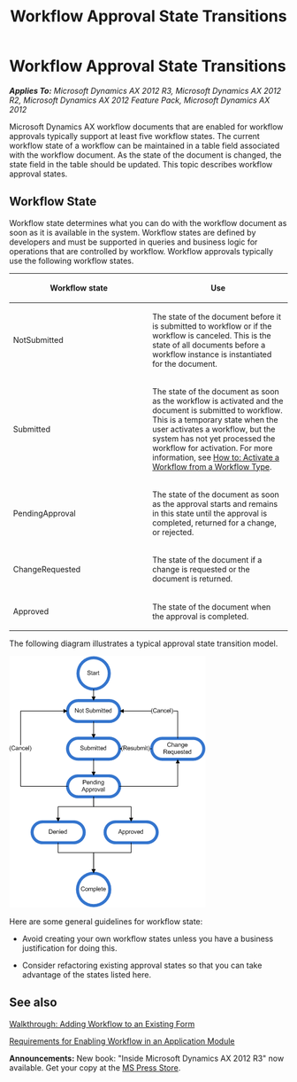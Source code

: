﻿---
title: Workflow Approval State Transitions
TOCTitle: Workflow Approval State Transitions
ms:assetid: 8ffe2f62-76d7-48a7-b786-7cc41dffdb78
ms:mtpsurl: https://msdn.microsoft.com/en-us/library/Cc604518(v=AX.60)
ms:contentKeyID: 35247406
ms.date: 05/18/2015
mtps_version: v=AX.60
---

# Workflow Approval State Transitions 


_**Applies To:** Microsoft Dynamics AX 2012 R3, Microsoft Dynamics AX 2012 R2, Microsoft Dynamics AX 2012 Feature Pack, Microsoft Dynamics AX 2012_

Microsoft Dynamics AX workflow documents that are enabled for workflow approvals typically support at least five workflow states. The current workflow state of a workflow can be maintained in a table field associated with the workflow document. As the state of the document is changed, the state field in the table should be updated. This topic describes workflow approval states.

## Workflow State

Workflow state determines what you can do with the workflow document as soon as it is available in the system. Workflow states are defined by developers and must be supported in queries and business logic for operations that are controlled by workflow. Workflow approvals typically use the following workflow states.

<table>
<colgroup>
<col style="width: 50%" />
<col style="width: 50%" />
</colgroup>
<thead>
<tr class="header">
<th><p>Workflow state</p></th>
<th><p>Use</p></th>
</tr>
</thead>
<tbody>
<tr class="odd">
<td><p>NotSubmitted</p></td>
<td><p>The state of the document before it is submitted to workflow or if the workflow is canceled. This is the state of all documents before a workflow instance is instantiated for the document.</p></td>
</tr>
<tr class="even">
<td><p>Submitted</p></td>
<td><p>The state of the document as soon as the workflow is activated and the document is submitted to workflow. This is a temporary state when the user activates a workflow, but the system has not yet processed the workflow for activation. For more information, see <a href="how-to-activate-a-workflow-from-a-workflow-type.md">How to: Activate a Workflow from a Workflow Type</a>.</p></td>
</tr>
<tr class="odd">
<td><p>PendingApproval</p></td>
<td><p>The state of the document as soon as the approval starts and remains in this state until the approval is completed, returned for a change, or rejected.</p></td>
</tr>
<tr class="even">
<td><p>ChangeRequested</p></td>
<td><p>The state of the document if a change is requested or the document is returned.</p></td>
</tr>
<tr class="odd">
<td><p>Approved</p></td>
<td><p>The state of the document when the approval is completed.</p></td>
</tr>
</tbody>
</table>


The following diagram illustrates a typical approval state transition model.

![Approval State Transition Model](images/Cc604518.AXApprovalStateTransitionsModel(en-us,AX.60).gif "Approval State Transition Model")

Here are some general guidelines for workflow state:

  - Avoid creating your own workflow states unless you have a business justification for doing this.

  - Consider refactoring existing approval states so that you can take advantage of the states listed here.

## See also

[Walkthrough: Adding Workflow to an Existing Form](walkthrough-adding-workflow-to-an-existing-form.md)

[Requirements for Enabling Workflow in an Application Module](requirements-for-enabling-workflow-in-an-application-module.md)

  
**Announcements:** New book: "Inside Microsoft Dynamics AX 2012 R3" now available. Get your copy at the [MS Press Store](https://www.microsoftpressstore.com/store/inside-microsoft-dynamics-ax-2012-r3-9780735685109).

